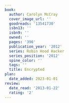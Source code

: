 ```yaml
---
book:
  author: Carolyn McCray
  cover_image_url: ''
  goodreads: '13541730'
  isbn13: ''
  isbn9: ''
  owned: ''
  pages: '396'
  publication_year: '2012'
  series: Robin Hood Hacker
  series_position: '2012'
  spine_color: ''
  tags: ''
  title: Encrypted
plan:
  date_added: 2023-01-01
review:
  date_read: '2013-01-22'
  rating: '2'
---
```

